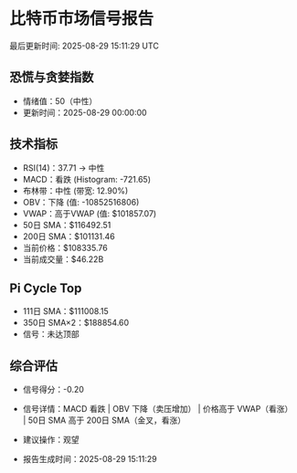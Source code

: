 # 比特币市场信号报告

最后更新时间: 2025-08-29 15:11:29 UTC

## 恐慌与贪婪指数
- 情绪值：50（中性）
- 更新时间：2025-08-29 00:00:00

## 技术指标
- RSI(14)：37.71 → 中性
- MACD：看跌 (Histogram: -721.65)
- 布林带：中性 (带宽: 12.90%)
- OBV：下降 (值: -10852516806)
- VWAP：高于VWAP (值: $101857.07)
- 50日 SMA：$116492.51
- 200日 SMA：$101131.46
- 当前价格：$108335.76
- 当前成交量：$46.22B

## Pi Cycle Top
- 111日 SMA：$111008.15
- 350日 SMA×2：$188854.60
- 信号：未达顶部

## 综合评估
- 信号得分：-0.20
- 信号详情：MACD 看跌 | OBV 下降（卖压增加） | 价格高于 VWAP（看涨） | 50日 SMA 高于 200日 SMA（金叉，看涨）
- 建议操作：观望

- 报告生成时间：2025-08-29 15:11:29